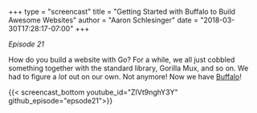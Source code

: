 +++
type = "screencast"
title = "Getting Started with Buffalo  to Build Awesome Websites"
author = "Aaron Schlesinger"
date = "2018-03-30T17:28:17-07:00"
+++

_Episode 21_

How do you build a website with Go? For a while, we all just cobbled something
together with the standard library, Gorilla Mux, and so on. We had to figure a _lot_ out on
our own. Not anymore! Now we have [Buffalo](https://gobuffalo.io)!

<!--more--> 

{{< screencast_bottom youtube_id="ZIVt9nghY3Y" github_episode="epsode21">}}
